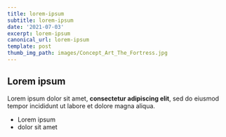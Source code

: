 ```yaml
---
title: lorem-ipsum
subtitle: lorem-ipsum
date: '2021-07-03'
excerpt: lorem-ipsum
canonical_url: lorem-ipsum
template: post
thumb_img_path: images/Concept_Art_The_Fortress.jpg
---
```

## Lorem ipsum

Lorem ipsum dolor sit amet, **consectetur adipiscing elit**, sed do eiusmod tempor incididunt ut labore et dolore magna aliqua.

- Lorem ipsum
- dolor sit amet